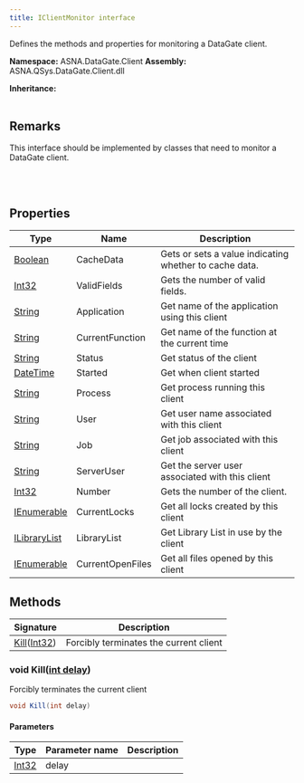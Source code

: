 ```yaml
---
title: IClientMonitor interface
---
```


Defines the methods and properties for monitoring a DataGate client.

**Namespace:** ASNA.DataGate.Client
**Assembly:** ASNA.QSys.DataGate.Client.dll

**Inheritance:** 
<br>
<br>

## Remarks
This interface should be implemented by classes that need to monitor a DataGate client.

<br>
<br>

## Properties

| Type | Name | Description
| --- | --- | --- 
| [Boolean](https://docs.microsoft.com/en-us/dotnet/api/system.boolean) | CacheData | Gets or sets a value indicating whether to cache data. |
| [Int32](https://learn.microsoft.com/en-us/dotnet/csharp/language-reference/builtin-types/integral-numeric-types) | ValidFields | Gets the number of valid fields. |
| [String](https://learn.microsoft.com/en-us/dotnet/api/system.string?view=net-8.0) | Application | Get name of the application using this client |
| [String](https://learn.microsoft.com/en-us/dotnet/api/system.string?view=net-8.0) | CurrentFunction | Get name of the function at the current time |
| [String](https://learn.microsoft.com/en-us/dotnet/api/system.string?view=net-8.0) | Status | Get status of the client |
| [DateTime](https://docs.microsoft.com/en-us/dotnet/api/system.datetime) | Started | Get when client started |
| [String](https://learn.microsoft.com/en-us/dotnet/api/system.string?view=net-8.0) | Process | Get process running this client |
| [String](https://learn.microsoft.com/en-us/dotnet/api/system.string?view=net-8.0) | User | Get user name associated with this client |
| [String](https://learn.microsoft.com/en-us/dotnet/api/system.string?view=net-8.0) | Job | Get job associated with this client |
| [String](https://learn.microsoft.com/en-us/dotnet/api/system.string?view=net-8.0) | ServerUser | Get the server user associated with this client |
| [Int32](https://learn.microsoft.com/en-us/dotnet/csharp/language-reference/builtin-types/integral-numeric-types) | Number | Gets the number of the client. |
| [IEnumerable<ILock>](https://learn.microsoft.com/en-us/dotnet/api/system.collections.generic.ienumerable-1?view=net-8.0) | CurrentLocks | Get all locks created by this client |
| [ILibraryList](/reference/data-gate-client/i-library-list.html) | LibraryList | Get Library List in use by the client |
| [IEnumerable<IOpenFile>](https://learn.microsoft.com/en-us/dotnet/api/system.collections.generic.ienumerable-1?view=net-8.0) | CurrentOpenFiles | Get all files opened by this client |

## Methods

| Signature | Description |
| --- | --- |
| [Kill](#kill-int32-)([Int32](https://docs.microsoft.com/en-us/dotnet/api/system.int32)) | Forcibly terminates the current client

### void Kill([int delay](https://learn.microsoft.com/en-us/dotnet/csharp/language-reference/builtin-types/integral-numeric-types))

Forcibly terminates the current client

```cs
void Kill(int delay)
```

#### Parameters

| Type | Parameter name | Description
| --- | --- | ---
| [Int32](https://docs.microsoft.com/en-us/dotnet/api/system.int32) | delay | 
